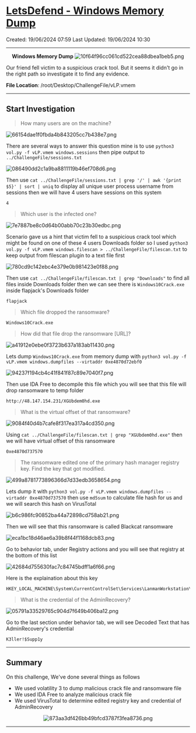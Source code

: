 # [LetsDefend - Windows Memory Dump](https://app.letsdefend.io/challenge/windows-memory-dump)
Created: 19/06/2024 07:59
Last Updated: 19/06/2024 10:30
* * *
<div align=center>

**Windows Memory Dump**
![10f64f96cc061cd522cea88dbea1beb5.png](/resources/10f64f96cc061cd522cea88dbea1beb5-1.png)
</div>

Our friend fell victim to a suspicious crack tool. But it seems it didn't go in the right path so investigate it to find any evidence.

**File Location**: /root/Desktop/ChallengeFile/vLP.vmem
* * *
## Start Investigation
>How many users are on the machine?

![66154dae1f0fbda4b843205cc7b438e7.png](/resources/66154dae1f0fbda4b843205cc7b438e7-1.png)

There are several ways to answer this question mine is to use `python3 vol.py -f vLP.vmem windows.sessions` then pipe output to ` ../ChallengeFile/sessions.txt`

![086490dd2c1a9ba8811119b46ef708d6.png](/resources/086490dd2c1a9ba8811119b46ef708d6-1.png)

Then use `cat ../ChallengeFile/sessions.txt | grep '/' | awk '{print $5}' | sort | uniq` to display all unique user process username from sessions then we will have 4 users have sessions on this system

```
4
```

>Which user is the infected one?

![7e7887be8c0d64b00abb70c23b30edbc.png](/resources/7e7887be8c0d64b00abb70c23b30edbc-1.png)

Scenario gave us a hint that victim fell to a suspicious crack tool which might be found on one of these 4 users Downloads folder so I used `python3 vol.py -f vLP.vmem windows.filescan > ../ChallengeFile/filescan.txt` to keep output from filescan plugin to a text file first

![780cd9c142ebc4e379e0b981423e0f88.png](/resources/780cd9c142ebc4e379e0b981423e0f88-1.png)

Then use `cat ../ChallengeFile/filescan.txt | grep "Downloads"` to find all files inside Downloads folder then we can see there is `Windows10Crack.exe` inside flapjack's Downloads folder

```
flapjack
```

>Which file dropped the ransomware?
```
Windows10Crack.exe
```

>How did that file drop the ransomware [URL]?

![a41912e0ebe0f3723b637a183ab11430.png](/resources/a41912e0ebe0f3723b637a183ab11430-1.png)

Lets dump `Windows10Crack.exe` from memory dump with `python3 vol.py -f vLP.vmem windows.dumpfiles --virtaddr 0xe4870d72ebf0`

![94237f194cb4c41f841f87c89e7040f7.png](/resources/94237f194cb4c41f841f87c89e7040f7-1.png)

Then use IDA Free to decompile this file which you will see that this file will drop ransomware to temp folder

```
http://48.147.154.231/XGUbdem0hd.exe
```

>What is the virtual offset of that ransomware?

![9084f40d4b7cafe8f317ea317a4cd350.png](/resources/9084f40d4b7cafe8f317ea317a4cd350.png)

Using `cat ../ChallengeFile/filescan.txt | grep "XGUbdem0hd.exe"` then we will have virtual offset of this ransomware

```
0xe4870d737570
```

>The ransomware edited one of the primary hash manager registry key. Find the key that got modified.

![499a8781773896366d7d33edb3658654.png](/resources/499a8781773896366d7d33edb3658654.png)

Lets dump it with `python3 vol.py -f vLP.vmem windows.dumpfiles --virtaddr 0xe4870d737570` then use `md5sum` to calculate file hash for us and we will search this hash on VirusTotal

![b6c986fc90852ba44a72898cd758ab21.png](/resources/b6c986fc90852ba44a72898cd758ab21.png)

Then we will see that this ransomware is called Blackcat ransomware

![eca1bc18d46ae6a39b8f44f1168dcb83.png](/resources/eca1bc18d46ae6a39b8f44f1168dcb83.png)

Go to behavior tab, under Registry actions and you will see that registry at the bottom of this list 

![42684d755630fac7c84745bdff1a6f66.png](/resources/42684d755630fac7c84745bdff1a6f66.png)

Here is the explaination about this key

```
HKEY_LOCAL_MACHINE\System\CurrentControlSet\Services\LanmanWorkstation\Parameters
```

>What is the credential of the AdminRecovery?

![05791a33529765c904d7f649b406ba12.png](/resources/05791a33529765c904d7f649b406ba12.png)

Go to the last section under behavior tab, we will see Decoded Text that has AdminRecovery's credential

```
K3ller!$Supp1y
```

* * *
## Summary

On this challenge, We've done several things as follows
- We used volatility 3 to dump malicious crack file and ransomware file
- We used IDA Free to analyze malicious crack file
- We used VirusTotal to determine edited registry key and credential of AdminRecovery

<div align=center>

![873aa3df426bb49bfcd3787f3fea8736.png](/resources/873aa3df426bb49bfcd3787f3fea8736.png)
</div>

* * *
